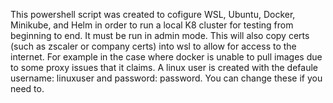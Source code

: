 This powershell script was created to cofigure WSL, Ubuntu, Docker, Minikube, and Helm in order to run a local K8 cluster for testing from beginning to end.
It must be run in admin mode.
This will also copy certs (such as zscaler or company certs) into wsl to allow for access to the internet. For example in the case where docker is unable to pull images due to some proxy issues that it claims. 
A linux user is created with the defaule username: linuxuser and password: password. You can change these if you need to.
